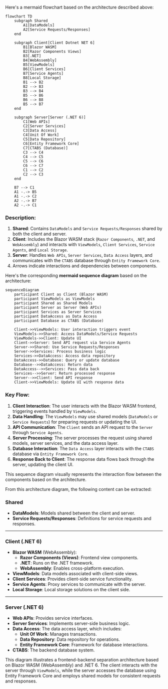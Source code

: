 
Here's a mermaid flowchart based on the architecture described above:

```mermaid
flowchart TD
    subgraph Shared
        A1[DataModels]
        A2[Service Requests/Responses]
    end

    subgraph Client[Client Dotnet NET 6]
        B1[Blazor WASM]
        B2[Razor Components Views]
        B3[.NET]
        B4[WebAssembly]
        B5[ViewModels]
        B6[Client Services]
        B7[Service Agents]
        B8[Local Storage]
        B1 --> B2
        B2 --> B3
        B3 --> B4
        B5 --> B6
        B6 --> B8
        B5 --> B7
    end

    subgraph Server[Server (.NET 6)]
        C1[Web APIs]
        C2[Server Services]
        C3[Data Access]
        C4[Unit Of Work]
        C5[Data Repository]
        C6[Entity Framework Core]
        C7[CTABS (Database)]
        C3 --> C4
        C4 --> C5
        C5 --> C6
        C6 --> C7
        C1 --> C2
        C2 --> C3
    end

    B7 --> C1
    A1 -.-> B5
    A1 -.-> C2
    A2 -.-> B7
    A2 -.-> C1
```

### Description:
1. **Shared**: Contains `DataModels` and `Service Requests/Responses` shared by both the client and server.
2. **Client**: Includes the Blazor WASM stack (`Razor Components`, `.NET`, and `WebAssembly`) and interacts with `ViewModels`, `Client Services`, `Service Agents`, and `Local Storage`.
3. **Server**: Handles `Web APIs`, `Server Services`, `Data Access` layers, and communicates with the `CTABS` database through `Entity Framework Core`.
4. Arrows indicate interactions and dependencies between components.

Here's the corresponding **mermaid sequence diagram** based on the architecture:

```mermaid
sequenceDiagram
    participant Client as Client (Blazor WASM)
    participant ViewModels as ViewModels
    participant Shared as Shared Models
    participant Server as Server (Web APIs)
    participant Services as Server Services
    participant DataAccess as Data Access
    participant Database as CTABS (Database)

    Client->>ViewModels: User interaction triggers event
    ViewModels->>Shared: Access DataModels/Service Requests
    ViewModels->>Client: Update UI
    Client->>Server: Send API request via Service Agents
    Server->>Shared: Use Service Requests/Responses
    Server->>Services: Process business logic
    Services->>DataAccess: Access data repository
    DataAccess->>Database: Query or update database
    Database-->>DataAccess: Return data
    DataAccess-->>Services: Pass data back
    Services-->>Server: Return processed response
    Server-->>Client: Send API response
    Client->>ViewModels: Update UI with response data
```

### Key Flow:
1. **Client Interaction**: The user interacts with the Blazor WASM frontend, triggering events handled by `ViewModels`.
2. **Data Handling**: The `ViewModels` may use shared models (`DataModels` or `Service Requests`) for preparing requests or updating the UI.
3. **API Communication**: The `Client` sends an API request to the `Server` through `Service Agents`.
4. **Server Processing**: The server processes the request using shared models, server services, and the data access layer.
5. **Database Interaction**: The `Data Access` layer interacts with the `CTABS` database via `Entity Framework Core`.
6. **Response Back to Client**: The response data flows back through the server, updating the client UI.

This sequence diagram visually represents the interaction flow between the components based on the architecture.

From this architecture diagram, the following content can be extracted:

### Shared
- **DataModels**: Models shared between the client and server.
- **Service Requests/Responses**: Definitions for service requests and responses.

---

### Client (.NET 6)
- **Blazor WASM** (WebAssembly):
  - **Razor Components (Views)**: Frontend view components.
  - **.NET**: Runs on the .NET framework.
  - **WebAssembly**: Enables cross-platform execution.
- **ViewModels**: Data models associated with client-side views.
- **Client Services**: Provides client-side service functionality.
- **Service Agents**: Proxy services to communicate with the server.
- **Local Storage**: Local storage solutions on the client side.

---

### Server (.NET 6)
- **Web APIs**: Provides service interfaces.
- **Server Services**: Implements server-side business logic.
- **Data Access**: The data access layer, which includes:
  - **Unit Of Work**: Manages transactions.
  - **Data Repository**: Data repository for operations.
  - **Entity Framework Core**: Framework for database interactions.
- **CTABS**: The backend database system.

This diagram illustrates a frontend-backend separation architecture based on Blazor WASM (WebAssembly) and .NET 6. The client interacts with the server through `ViewModels`, while the server accesses the database using Entity Framework Core and employs shared models for consistent requests and responses.
